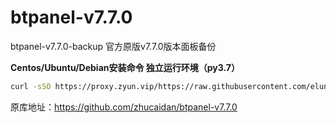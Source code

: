 # btpanel-v7.7.0

btpanel-v7.7.0-backup  官方原版v7.7.0版本面板备份

**Centos/Ubuntu/Debian安装命令 独立运行环境（py3.7）**

```Bash
curl -sSO https://proxy.zyun.vip/https://raw.githubusercontent.com/elunez/other_script/master/btpanel-v7.7.0/install/install_panel.sh && bash install_panel.sh
```

原库地址：https://github.com/zhucaidan/btpanel-v7.7.0